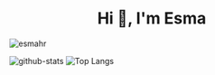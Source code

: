 <h1 align="center">Hi 👋, I'm Esma</h1>
<p align="left"> <img src="https://komarev.com/ghpvc/?username=esmahr&label=Profile%20views&color=0e75b6&style=flat" alt="esmahr" /> </p>


![github-stats](https://github-readme-stats.vercel.app/api?username=esmahr&count_private=true&show_icons=true&theme=light)
![Top Langs](https://github-readme-stats.vercel.app/api/top-langs/?username=esmahr&theme=light&layout=compact)
